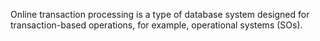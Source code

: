Online transaction processing is a type of database system designed for transaction-based operations, for example, operational systems (SOs).